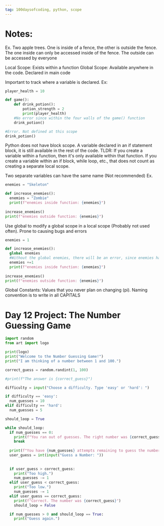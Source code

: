 ```yaml
---
tag: 100daysofcoding, python, scope
---
```


# Notes:
Ex. Two apple trees. One is inside of a fence, the other is outside the fence. The one inside can only be accessed inside of the fence. The outside can be accessed by everyone

Local Scope: Exists within a function
Global Scope: Available anywhere in the code. Declared in main code

Important to track where a variable is declared. 
Ex:
```python
player_health = 10

def game():
	def drink_potion():
		potion_strength = 2
		print(player_health)
	#No error since within the four walls of the game() function
	drink_potion()

#Error. Not defined at this scope
drink_potion()
```
Python does not have block scope. A variable declared in an if statement block, it is still available in the rest of the code.
TLDR: If you create a variable within a function, then it's only available within that function. If you create a variable within an if block, while loop, etc., that does not count as creating a separate local scope.

Two separate variables can have the same name (Not recommended)
Ex.
```python 
enemies = "Skeleton"

def increase_enemies():
  enemies = "Zombie"
  print(f"enemies inside function: {enemies}")
	
increase_enemies()
print(f"enemies outside function: {enemies}")
```

Use global to modify a global scope in a local scope (Probably not used often). Prone to causing bugs and errors
``` python
enemies = 1

def increase_enemies():
  global enemies
  #Without the global enemies, there will be an error, since enemies has no initial value within the function
  enemies +=1
  print(f"enemies inside function: {enemies}")
	
increase_enemies()
print(f"enemies outside function: {enemies}")
```
Global Constants: Values that you never plan on changing (pi). Naming convention is to write in all CAPITALS
# Day 12 Project: The Number Guessing Game
```python
import random
from art import logo

print(logo)
print("Welcome to the Number Guessing Game!")
print("I am thinking of a number between 1 and 100.")

correct_guess = random.randint(1, 100)

#print(f"The answer is {correct_guess}")

difficulty = input("Choose a difficulty. Type 'easy' or 'hard': ")

if difficulty == 'easy':
  num_guesses = 10
elif difficulty == 'hard':
  num_guesses = 5

should_loop = True

while should_loop:
  if num_guesses == 0:
    print(f"You ran out of guesses. The right number was {correct_guess}.")
    break
  
  print(f"You have {num_guesses} attempts remaining to guess the number.")
  user_guess = int(input("Guess a Number: "))
  
  
  if user_guess > correct_guess:
    print("Too high.")
    num_guesses -= 1
  elif user_guess < correct_guess:
    print("Too low.")
    num_guesses -= 1
  elif user_guess == correct_guess:
    print(f"Correct. The number was {correct_guess}")
    should_loop = False

  if num_guesses > 0 and should_loop == True:
    print("Guess again.")
  
```